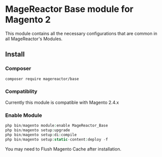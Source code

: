 # MageReactor Base module for Magento 2

This module contains all the necessary configurations that are common in all MageReactor's Modules.

## Install

### Composer

```bash
composer require magereactor/base
```

### Compatiblity
Currently this module is compatible with Magento 2.4.x


### Enable Module

```php
php bin/magento module:enable MageReactor_Base
php bin/magento setup:upgrade
php bin/magento setup:di:compile
php bin/magento setup:static-content:deploy -f
```

You may need to Flush Magento Cache after installation.

